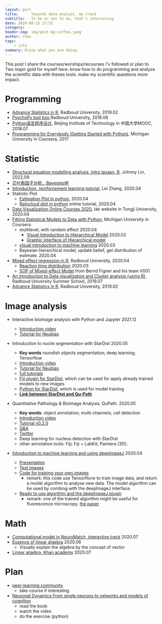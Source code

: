 ```yaml
---
layout: post
title:      Towards data analyst, my track
subtitle:   To be or not to be, that's interesting
date: 2020-08-25 17:53 
category: 
header-img: img/post-bg-coffee.jpeg
author: Chao
tags:
    - info
summary: Enjoy what you are doing.
---
```

This post I share the courses/worships/recourses I'v followed or plan to. Two major gold for myself here: know how to do programming and analyze the scientific data with theses tools. make my scientific questions more impact.


# Programming
- [Advance Statistics in R](https://brightspace.ru.nl/d2l/home/17033), Radboud University, 2019.02
- [PsychoPy tool box](https://www.socsci.ru.nl/wilberth/nocms/psychopy/print.php),Radboud University, 2018.08
- [Python语言程序设计](http://www.icourse163.org/course/BIT-268001?tid=1002788003), Beijing Institute of Technology in 中国大学MOOC, 2018.07
- [Programming for Everybody (Getting Started with Python)](https://www.coursera.org/specializations/python), Michigan University in Coursera, 2017

# Statistic
- [Structural equation modelling analysis, Intro,lavaan, R](https://stats.oarc.ucla.edu/r/seminars/rsem/), Johnny Lin, 2022,09
- [贝叶斯因子分析，BayestestR](https://easystats.github.io/bayestestR/articles/bayes_factors.html)
- [Introduction, reinforcement learning tutorial](https://github.com/lei-zhang/RL_tutorial_webinar), Lei Zhang, 2020.04
- Statistic Plot
  - [Estimation Plot in python](https://acclab.github.io/DABEST-python-docs/tutorial.html), 2020.04
  - [Raincloud plot in python](https://github.com/RainCloudPlots/RainCloudPlots/tree/master/tutorial_python) online tutorial, 2020.04
- [Data Visualization Online Courses 2020](https://idvxlab.com/teaching.html), lab website in Tongji University, 2020.04
- [Fitting Statistical Models to Data with Python](https://www.coursera.org/learn/fitting-statistical-models-data-python/home/info), Michigan University in Coursera
  - multilevel, with random effect 2020.04
    - [Visual Introduction to Hierarchical Model](http://mfviz.com/hierarchical-models/) 2020.02
    - [Graphic interface of Hierarchical model](https://calpolystat3.shinyapps.io/Hierarchical_Models/)
  - [visual introduction to machine learning](http://www.r2d3.us/visual-intro-to-machine-learning-part-1/) 2020.03
  - Bayesian hierarchical model, update belief, get distribution of estimate. 2020.04
- [Mixed effect regression in R](https://brightspace.ru.nl/d2l/home/93862), Radboud University, 2020.04
  - [Reaction time distribution](https://lindeloev.shinyapps.io/shiny-rt/) 2020.03
  - [SOP of Mixed-effect Model](http://decision-lab.org/people/) from Bernd Figner and his team V001
- [An introduction to Data visualization and Cluster analysis (using R)](https://brightspace.ru.nl/d2l/home/75100), Radboud University Summer School, 2019.07
- [Advance Statistics in R](https://brightspace.ru.nl/d2l/home/17033), Radboud University, 2019.02

# Image analysis
- Interactive bioimage analysis with Python and Jupyter 2021.12
  - [Introduction video](https://www.youtube.com/watch?v=Y3pB3wnOivE)
  - [Tutorial for Neubias](https://github.com/guiwitz/neubias_academy_biapy)
- Introduction to nuclei segmentation with StarDist 2020.05
  - **Key words** roundish objects segmentation; deep learning; Tensorflow
  - [Introduction video](https://www.youtube.com/watch?v=Amn_eHRGX5M&list=PLbQR9xT-T5W9qcTWdljmaBJcvF_4lhUdH&index=3)
  - [Tutorial for Neubias](https://github.com/maweigert/neubias_academy_stardist)
  - [full tutorials](https://github.com/mpicbg-csbd/stardist)
  - [Fiji plugin for StarDist](https://github.com/mpicbg-csbd/stardist-imagej), which can be used for apply already trained models to new images
  - [Python for StarDist](https://github.com/mpicbg-csbd/stardist), which is used for model training
  - [**Link between StarDist and Qu-Path**](https://qupath.readthedocs.io/en/latest/docs/advanced/stardist.html#stardist)

- Quantitative Pathology & BioImage Analysis: QuPath. 2020.05 
  - **Key words**: object annotation; multi-channels; cell detection
  - [Introduction video](https://www.youtube.com/watch?v=4An5n6Y_rRI&list=PLbQR9xT-T5W9qcTWdljmaBJcvF_4lhUdH&index=8)
  - [Tutorial v0.2.0](https://qupath.readthedocs.io/en/latest/)
  - [Q&A](https://forum.image.sc/t/neubias-academy-home-webinar-quantitative-pathology-bioimage-analysis-qupath-questions-answers/37387)
  - [Twitter](https://twitter.com/petebankhead)
  - Deep learning for nucleus detection with StarDist
  - other annotation tools: Fiji; Fiji + LabKit; Paintera (3D);

- [Introduction to machine learning and using deepImageJ](http://eubias.org/NEUBIAS/) 2020.04
  - [Presentation](https://docs.google.com/presentation/d/1tmeXE2a8-1yau6DdYEl9hFuogBmajiss6py39MZ74wE/edit#slide=id.g6ee2a06502_2_69)
  - [Test images](https://drive.google.com/drive/folders/17NXRSWfvaeYtg6qHxhKTmBtvTfN4MEGD)
  - [Code for training your own images](https://colab.research.google.com/drive/1bTbbAyUQHMTCQ7nR3nqjWMnRAXa3K5-j)
    - remark: this code use Tensorflorw to train image data, and return a model algorithm to analyse new data. The model algorithm can be used by combing with the deepImageJ interface.
  - [Ready to use algorithm and the deepImageJ plugin](https://deepimagej.github.io/deepimagej/index.html) 
    - remark: one of the trained algorithm might be useful for fluorescence microscopy. [the paper](https://www.nature.com/articles/s41592-018-0216-7)

# Math
- [Computational model in NeuroMatch, interactive track](https://neuromatch.io/) 2020.07
- [Essence of linear algebra](https://www.youtube.com/playlist?list=PLZHQObOWTQDPD3MizzM2xVFitgF8hE_ab) 2020.06
  - Visually explain the algebra by the concept of vector
- [Linear algebra, Khan academy](https://www.khanacademy.org/math/linear-algebra) 2020.07

# Plan
- [peer-learning community](https://ourcodingclub.github.io/) 
  - take course if interesting
- [Neuronal Dynamics From single neurons to networks and models of cognition](https://neuronaldynamics.epfl.ch/index.html)
  - read the book
  - watch the video
  - do the exercise (python)
